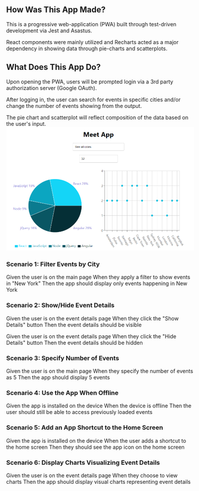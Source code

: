## How Was This App Made?
  This is a progressive web-application (PWA) built through test-driven development via Jest and Asastus.

  React components were mainly utilized and Recharts acted as a major dependency in showing data through pie-charts and scatterplots.
## What Does This App Do?
  Upon opening the PWA, users will be prompted login via a 3rd party authorization server (Google OAuth).

  After logging in, the user can search for events in specific cities and/or change the number of events showing from the output.

  The pie chart and scatterplot will reflect composition of the data based on the user's input.
  ![MeetApp Charts](./img/meet-app-charts.png)

### Scenario 1: Filter Events by City
  Given the user is on the main page
  When they apply a filter to show events in "New York"
  Then the app should display only events happening in New York

### Scenario 2: Show/Hide Event Details
  Given the user is on the event details page
  When they click the "Show Details" button
  Then the event details should be visible

  Given the user is on the event details page
  When they click the "Hide Details" button
  Then the event details should be hidden

### Scenario 3: Specify Number of Events
  Given the user is on the main page
  When they specify the number of events as 5
  Then the app should display 5 events

### Scenario 4: Use the App When Offline
  Given the app is installed on the device
  When the device is offline
  Then the user should still be able to access previously loaded events

### Scenario 5: Add an App Shortcut to the Home Screen
  Given the app is installed on the device
  When the user adds a shortcut to the home screen
  Then they should see the app icon on the home screen

### Scenario 6: Display Charts Visualizing Event Details
  Given the user is on the event details page
  When they choose to view charts
  Then the app should display visual charts representing event details
